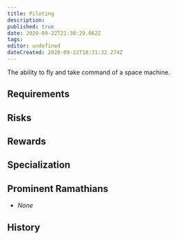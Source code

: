 ```yaml
---
title: Piloting
description: 
published: true
date: 2020-09-22T21:38:29.062Z
tags: 
editor: undefined
dateCreated: 2020-09-22T18:31:32.274Z
---
```


The ability to fly and take command of a space machine.

## Requirements

## Risks

## Rewards

## Specialization

## Prominent Ramathians

- *None*

## History

